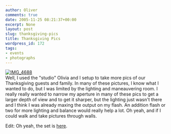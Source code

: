 ```yaml
---
author: Oliver
comments: true
date: 2005-11-25 08:21:37+00:00
excerpt: None
layout: post
slug: thanksgiving-pics
title: Thanksgiving Pics
wordpress_id: 172
tags:
- events
- photographs
---
```


<a href="http://www.flickr.com/photos/owiber/66684988/" title="IMG_4688"><img src="http://static.flickr.com/24/66684988_fb40d5ea02.jpg" alt="IMG_4688" /></a>
<br />Well, I used the "studio" Olivia and I setup to take more pics of our Thanksgiving guests and family.  In many of these pictures, I know what I wanted to do, but I was limited by the lighting and maneauvering room.  I really really wanted to narrow my aperture in many of these pics to get a larger depth of view and to get it sharper, but the lighting just wasn't there and I think I was already maxing the output on my flash.  An addition flash or two for more lighting and balance would really help a lot.  Oh yeah, and if I could walk and take pictures through walls.

Edit: Oh yeah, the set is <a href="http://www.flickr.com/photos/owiber/sets/1438671/">here</a>.